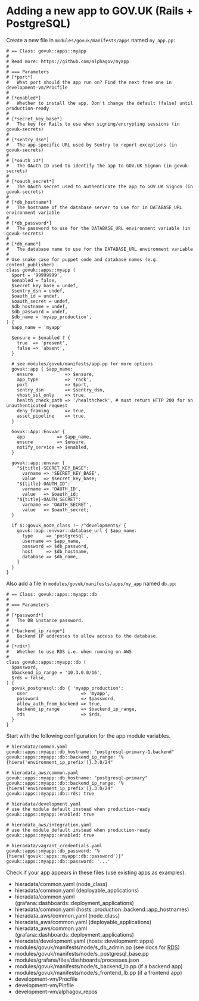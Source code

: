 [rds-database-management]: https://github.com/alphagov/govuk-aws/blob/master/doc/guides/rds-database-management.md
[govuk-secrets]: https://github.com/alphagov/govuk-secrets

# Adding a new app to GOV.UK (Rails + PostgreSQL)

Create a new file in `modules/govuk/manifests/apps` named `my_app.pp`:

```
# == Class: govuk::apps::myapp
#
# Read more: https://github.com/alphagov/myapp
#
# === Parameters
# [*port*]
#   What port should the app run on? Find the next free one in development-vm/Procfile
#
# [*enabled*]
#   Whether to install the app. Don't change the default (false) until production-ready
#
# [*secret_key_base*]
#   The key for Rails to use when signing/encrypting sessions (in govuk-secrets)
#
# [*sentry_dsn*]
#   The app-specific URL used by Sentry to report exceptions (in govuk-secrets)
#
# [*oauth_id*]
#   The OAuth ID used to identify the app to GOV.UK Signon (in govuk-secrets)
#
# [*oauth_secret*]
#   The OAuth secret used to authenticate the app to GOV.UK Signon (in govuk-secrets)
#
# [*db_hostname*]
#   The hostname of the database server to use for in DATABASE_URL environment variable
#
# [*db_password*]
#   The password to use for the DATABASE_URL environment variable (in govuk-secrets)
#
# [*db_name*]
#   The database name to use for the DATABASE_URL environment variable
#
# Use snake case for puppet code and database names (e.g. content_publisher)
class govuk::apps::myapp (
  $port = '99999999',
  $enabled = false,
  $secret_key_base = undef,
  $sentry_dsn = undef,
  $oauth_id = undef,
  $oauth_secret = undef,
  $db_hostname = undef,
  $db_password = undef,
  $db_name = 'myapp_production',
) {
  $app_name = 'myapp'

  $ensure = $enabled ? {
    true  => 'present',
    false => 'absent',
  }

  # see modules/govuk/manifests/app.pp for more options
  govuk::app { $app_name:
    ensure            => $ensure,
    app_type          => 'rack',
    port              => $port,
    sentry_dsn        => $sentry_dsn,
    vhost_ssl_only    => true,
    health_check_path => '/healthcheck', # must return HTTP 200 for an unauthenticated request
    deny_framing      => true,
    asset_pipeline    => true,
  }

  Govuk::App::Envvar {
    app            => $app_name,
    ensure         => $ensure,
    notify_service => $enabled,
  }

  govuk::app::envvar {
    "${title}-SECRET_KEY_BASE":
      varname => 'SECRET_KEY_BASE',
      value   => $secret_key_base;
    "${title}-OAUTH_ID":
      varname => 'OAUTH_ID',
      value   => $oauth_id;
    "${title}-OAUTH_SECRET":
      varname => 'OAUTH_SECRET',
      value   => $oauth_secret;
  }

  if $::govuk_node_class !~ /^development$/ {
    govuk::app::envvar::database_url { $app_name:
      type     => 'postgresql',
      username => $app_name,
      password => $db_password,
      host     => $db_hostname,
      database => $db_name,
    }
  }
}
```

Also add a file in `modules/govuk/manifests/apps/my_app` named `db.pp`:

```
# == Class: govuk::apps::myapp::db
#
# === Parameters
#
# [*password*]
#   The DB instance password.
#
# [*backend_ip_range*]
#   Backend IP addresses to allow access to the database.
#
# [*rds*]
#   Whether to use RDS i.e. when running on AWS
#
class govuk::apps::myapp::db (
  $password,
  $backend_ip_range = '10.3.0.0/16',
  $rds = false,
) {
  govuk_postgresql::db { 'myapp_production':
    user                    => 'myapp',
    password                => $password,
    allow_auth_from_backend => true,
    backend_ip_range        => $backend_ip_range,
    rds                     => $rds,
  }
}
```

Start with the following configuration for the app module variables.

```
# hieradata/common.yaml
govuk::apps::myapp::db_hostname: "postgresql-primary-1.backend"
govuk::apps::myapp::db::backend_ip_range: "%{hiera('environment_ip_prefix')}.3.0/24"

# hieradata_aws/common.yaml
govuk::apps::myapp::db_hostname: "postgresql-primary"
govuk::apps::myapp::db::backend_ip_range: "%{hiera('environment_ip_prefix')}.3.0/24"
govuk::apps::myapp::db::rds: true

# hieradata/development.yaml
# use the module default instead when production-ready
govuk::apps::myapp::enabled: true

# hieradata_aws/integration.yaml
# use the module default instead when production-ready
govuk::apps::myapp::enabled: true

# hieradata/vagrant_credentials.yaml
govuk::apps::myapp::db_password: "%{hiera('govuk::apps::myapp::db::password')}"
govuk::apps::myapp::db::password: '...'
```

Check if your app appears in these files (use existing apps as examples).

  * hieradata/common.yaml (node_class)
  * hieradata/common.yaml (deployable_applications)
  * hieradata/common.yaml (grafana::dashboards::deployment_applications)
  * hieradata/common.yaml (hosts::production::backend::app_hostnames)
  * hieradata_aws/common.yaml (node_class)
  * hieradata_aws/common.yaml (deployable_applications)
  * hieradata_aws/common.yaml (grafana::dashboards::deployment_applications)
  * hieradata/development.yaml (hosts::development::apps)
  * modules/govuk/manifests/node/s_db_admin.pp (see docs for [RDS](rds-database-management))
  * modules/govuk/manifests/node/s_postgresql_base.pp
  * modules/grafana/files/dashboards/processes.json
  * modules/govuk/manifests/node/s_backend_lb.pp (if a backend app)
  * modules/govuk/manifests/node/s_frontend_lb.pp (if a frontend app)
  * development-vm/Procfile
  * development-vm/Pinfile
  * development-vm/alphagov_repos
